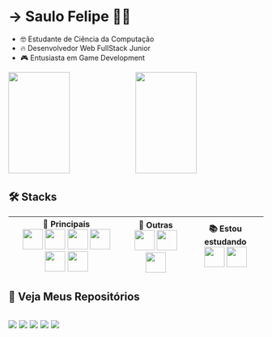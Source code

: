 
<h1> -> Saulo Felipe 🧑‍💻</h1>

<ul>
  <li> 🤓 Estudante de Ciência da Computação</li>
  <li> 🔥 Desenvolvedor Web FullStack Junior</li>
  <li> 🎮 Entusiasta em Game Development</li>
</ul>

  
<div>
  <img height="200em" width="49%" src="https://github-readme-stats.vercel.app/api?username=Saulo-Felipe&layout=compact&theme=github_dark" />
  <img height="200em" width="49%" src="https://github-readme-stats.vercel.app/api/top-langs/?username=Saulo-Felipe&layout=compact&theme=github_dark" />
<div>

<div>
  <h2>🛠 Stacks</h2>
  <table>
    <thead>
      <tr>
        <th>
          <div>👑 Principais</div>
          <img width="40em" src="https://cdn.jsdelivr.net/gh/devicons/devicon/icons/javascript/javascript-original.svg" />
          <img width="40em" src="https://cdn.jsdelivr.net/gh/devicons/devicon/icons/react/react-original-wordmark.svg" />
          <img width="40em" src="https://cdn.jsdelivr.net/gh/devicons/devicon/icons/nodejs/nodejs-plain.svg" />
          <img width="40em" src="https://cdn.jsdelivr.net/gh/devicons/devicon/icons/html5/html5-original-wordmark.svg" />
          <img width="40em" src="https://cdn.jsdelivr.net/gh/devicons/devicon/icons/css3/css3-original-wordmark.svg" />
          <img width="40em" src="https://cdn.jsdelivr.net/gh/devicons/devicon/icons/postgresql/postgresql-original.svg" />
        </th>
        <th>
          <div>🤖 Outras</div>
          <img width="40em" src="https://cdn.jsdelivr.net/gh/devicons/devicon/icons/c/c-original.svg" />
          <img width="40em" src="https://cdn.jsdelivr.net/gh/devicons/devicon/icons/python/python-original-wordmark.svg" />
          <img width="40em" src="https://cdn.jsdelivr.net/gh/devicons/devicon/icons/mysql/mysql-original-wordmark.svg" />
        </th>
        <th>
          <div>📚 Estou estudando</div>
          <img width="40em" src="https://cdn.jsdelivr.net/gh/devicons/devicon/icons/typescript/typescript-original.svg" />
          <img width="40em" src="https://cdn.jsdelivr.net/gh/devicons/devicon/icons/git/git-original.svg" />
        </th>
      </tr>
     <thead>
  </table>
</div>
    
<h2>📜 Veja Meus Repositórios<h2>
<img src="https://github-readme-stats.vercel.app/api/pin/?username=Saulo-Felipe&repo=eCommerce-ReactJS-NodeJS&theme=github_dark" />
<img src="https://github-readme-stats.vercel.app/api/pin/?username=Saulo-Felipe&repo=Futebol-One-Page&theme=github_dark" />
<img src="https://github-readme-stats.vercel.app/api/pin/?username=Saulo-Felipe&repo=game-war&theme=github_dark" />
<img src="https://github-readme-stats.vercel.app/api/pin/?username=Saulo-Felipe&repo=Sistema-de-Gestao&theme=github_dark" />
<img src="https://github-readme-stats.vercel.app/api/pin/?username=Saulo-Felipe&repo=Jogo-em-python_Faculdade&theme=github_dark" />

  

